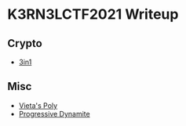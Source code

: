 # K3RN3LCTF2021 Writeup

## Crypto

* [3in1](./Crypto/3in1.md)

## Misc

* [Vieta's Poly](Misc/Vieta's_Poly.md)
* [Progressive Dynamite](Misc/Progressive_Dynamite.md)
